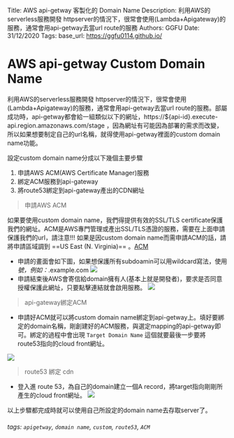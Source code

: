 Title: AWS api-getway 客製化的 Domain Name
Description: 利用AWS的serverless服務開發 httpserver的情況下，很常會使用(Lambda+Apigateway)的服務，通常會用api-getway去當url route的服務
Authors: GGFU
Date: 31/12/2020
Tags: 
base_url: https://ggfu0114.github.io/


# AWS api-getway Custom Domain Name

利用AWS的serverless服務開發 httpserver的情況下，很常會使用(Lambda+Apigateway)的服務，通常會用api-getway去當url route的服務。部屬成功時，api-getway都會給一組類似以下的網址，https://${api-id}.execute-api.region.amazonaws.com/stage ，因為網址有可能因為部署的需求而改變，所以如果想要制定自己的url名稱，就得使用api-getway裡面的custom domain name功能。

設定custom domain name分成以下幾個主要步驟
1. 申請AWS ACM(AWS Certificate Manager)服務
2. 綁定ACM服務到api-gateway
3. 將route53綁定到api-gateway產出的CDN網址

> 申請AWS ACM

如果要使用custom domain name，我們得提供有效的SSL/TLS certificate保護我們的網址。ACM是AWS專門管理或產出SSL/TLS憑證的服務，需要在上面申請保護我們的url，請注意!!! 如果是因custom domain name而需申請ACM的話，請將申請區域調到 ==US East (N. Virginia)==
。[ACM](http://docs.aws.amazon.com/acm/latest/userguide/)
- 申請的畫面會如下圖，如果想保護所有subdoamin可以用wildcard寫法，使用*號，例如：*.example.com
![](https://i.imgur.com/Kn8PBj3.png)
- 申請結束後AWS會寄信給domain擁有人(基本上就是開發者)，要求是否同意授權保護此網址，只要點擊連結就會啟用服務。
![](https://i.imgur.com/cCFELkO.png)

> api-gateway綁定ACM
- 申請好ACM就可以將custom domain name綁定到api-getway上。填好要綁定的domain名稱，剛創建好的ACM服務，與選定mapping的api-getway即可。綁定的過程中會出現 `Target Domain Name` 這個就要最後一步要將route53指向的cloud front網址。

![](https://i.imgur.com/J7pznKF.png)

> route53 綁定 cdn
- 登入進 route 53，為自己的domain建立一個A record，將target指向剛剛所產生的cloud front網址。
![](https://i.imgur.com/YbfKlFP.png)

以上步驟都完成時就可以使用自己所設定的domain name去存取server了。
###### tags: `apigetway`, `domain name`, `custom`, `route53`, `ACM`